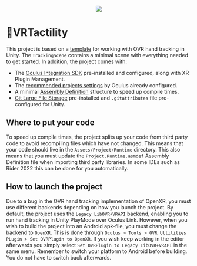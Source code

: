 <p align="center">
  <img src="https://user-images.githubusercontent.com/16867891/212775234-5ab67562-ff0b-44b9-9049-0ed9ef6ae61b.png" />
</p>

# 🤏VRTactility
This project is based on a [template](https://github.com/kuff/htlab) for working with OVR hand tracking in Unity. The `TrackingScene` contains a minimal scene with everything needed to get started. In addition, the project comes with:
* The [Oculus Integration SDK](https://developer.oculus.com/downloads/package/unity-integration/) pre-installed and configured, along with XR Plugin Management.
* The [recommended projects settings](https://developer.oculus.com/documentation/unity/unity-conf-settings/) by Oculus already configured.
* A minimal [Assembly Definition](https://docs.unity3d.com/Manual/ScriptCompilationAssemblyDefinitionFiles.html) structure to speed up compile times.
* [Git Large File Storage](https://git-lfs.github.com/) pre-installed and `.gitattributes` file pre-configured for Unity.

## Where to put your code
To speed up compile times, the project splits up your code from third party code to avoid recompiling files which have not changed. This means that your code should live in the `Assets/Project/Runtime` directory. This also means that you must update the `Project.Runtime.asmdef` Assembly Definition file when importing third party libraries. In some IDEs such as Rider 2022 this can be done for you automatically.

## How to launch the project
Due to a bug in the OVR hand tracking implementation of OpenXR, you must use different backends depending on how you launch the project. By default, the project uses the `Legacy LibOVR+VRAPI` backend, enabling you to run hand tracking in Unity PlayMode over Oculus Link. However, when you wish to build the project into an Android apk-file, you must change the backend to `OpenXR`. This is done through `Oculus > Tools > OVR Ultilities PLugin > Set OVRPlugin to OpenXR`. If you wish keep working in the editor afterwards you simply select `Set OVRPlugin to Legacy LibOVR+VRAPI` in the same menu. Remember to switch your platform to Android before building. You do not have to switch back afterwards.
